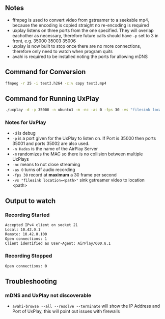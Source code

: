 ## Notes
* ffmpeg is used to convert video from gstreamer to a seekable mp4, 
because the encoding is copied straight no re-encoding is required
* uxplay listens on three ports from the one specified. They will overlap eachother as necessary, therefore
future calls should have `-p` set to 3 in front, e.g. 35000 35003 35006
* uxplay is now built to stop once there are no more connections, therefore only need to watch when program quits
* avahi is required to be installed noting the ports for allowing mDNS

## Command for Conversion
```bash
ffmpeg -r 25 -i test3.h264 -c:v copy test3.mp4
```
## Command for Running UxPlay
```bash 
./uxplay -d -p 35000 -n ubuntu1 -m -nc -as 0 -fps 30 -vs "filesink location=test3.h264"
```
### Notes for UxPlay
* `-d` is debug
* `-p` is a port given for the UxPlay to listen on. If Port is 35000 then ports 35001 and ports 35002 are also used.
* `-n Hades` is the name of the AirPlay Server
* `-m` randomizes the MAC so there is no collision between multiple UxPlays
* `-nc` means to not close streaming
* `-as 0` turns off audio recording
* `-fps 30` record at **maximum** a 30 frame per second
* `-vs "filesink location=<path>"` sink gstreamer video to location \<path>

## Output to watch
### Recording Started
```bash
Accepted IPv4 client on socket 21
Local: 10.42.0.1
Remote: 10.42.0.100
Open connections: 1
Client identified as User-Agent: AirPlay/600.8.1
```
### Recording Stopped
```bash
Open connections: 0
```

## Troubleshooting
### mDNS and UxPlay not discoverable
* `avahi-browse --all --resolve --terminate` will show the IP Address and Port of UxPlay, 
this will point out issues with firewalls